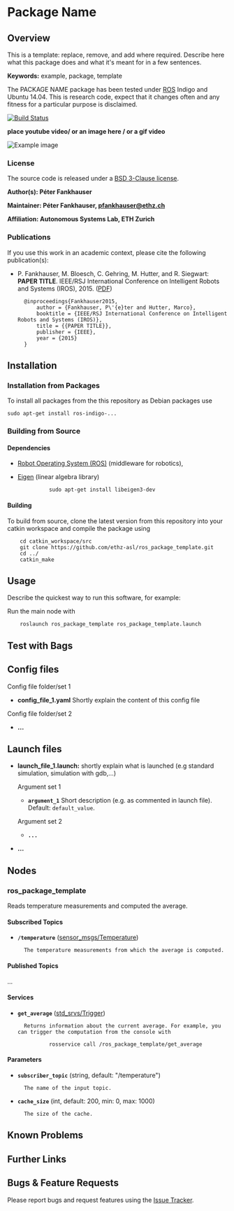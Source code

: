 # Package Name

## Overview

This is a template: replace, remove, and add where required. Describe here what this package does and what it's meant for in a few sentences.

**Keywords:** example, package, template

The PACKAGE NAME package has been tested under [ROS] Indigo and Ubuntu 14.04. This is research code, expect that it changes often and any fitness for a particular purpose is disclaimed.

[![Build Status](http://rsl-ci.ethz.ch/buildStatus/icon?job=ros_best_practices)](http://rsl-ci.ethz.ch/job/ros_best_practices/)

**place youtube video/ or an image here / or a gif video**

![Example image](doc/example.jpg)

### License

The source code is released under a [BSD 3-Clause license](ros_package_template/LICENSE).

**Author(s): Péter Fankhauser**

**Maintainer: Péter Fankhauser, pfankhauser@ethz.ch**

**Affiliation: Autonomous Systems Lab, ETH Zurich**

### Publications

If you use this work in an academic context, please cite the following publication(s):

* P. Fankhauser, M. Bloesch, C. Gehring, M. Hutter, and R. Siegwart: **PAPER TITLE**. IEEE/RSJ International Conference on Intelligent Robots and Systems (IROS), 2015. ([PDF](http://dx.doi.org/10.3929/ethz-a-010173654))

        @inproceedings{Fankhauser2015,
            author = {Fankhauser, P\'{e}ter and Hutter, Marco},
            booktitle = {IEEE/RSJ International Conference on Intelligent Robots and Systems (IROS)},
            title = {{PAPER TITLE}},
            publisher = {IEEE},
            year = {2015}
        }


## Installation

### Installation from Packages

To install all packages from the this repository as Debian packages use

    sudo apt-get install ros-indigo-...

### Building from Source

#### Dependencies

- [Robot Operating System (ROS)](http://wiki.ros.org) (middleware for robotics),
- [Eigen] (linear algebra library)

                sudo apt-get install libeigen3-dev


#### Building

To build from source, clone the latest version from this repository into your catkin workspace and compile the package using

        cd catkin_workspace/src
        git clone https://github.com/ethz-asl/ros_package_template.git
        cd ../
        catkin_make

## Usage

Describe the quickest way to run this software, for example:

Run the main node with

        roslaunch ros_package_template ros_package_template.launch

## Test with Bags

## Config files

Config file folder/set 1

* **config_file_1.yaml** Shortly explain the content of this config file

Config file folder/set 2

* **...**

## Launch files

* **launch_file_1.launch:** shortly explain what is launched (e.g standard simulation, simulation with gdb,...)

     Argument set 1

     - **`argument_1`** Short description (e.g. as commented in launch file). Default: `default_value`.

    Argument set 2

    - **`...`**

* **...**

## Nodes

### ros_package_template

Reads temperature measurements and computed the average.


#### Subscribed Topics

* **`/temperature`** ([sensor_msgs/Temperature])

        The temperature measurements from which the average is computed.


#### Published Topics

...


#### Services

* **`get_average`** ([std_srvs/Trigger])

        Returns information about the current average. For example, you can trigger the computation from the console with

                rosservice call /ros_package_template/get_average


#### Parameters

* **`subscriber_topic`** (string, default: "/temperature")

        The name of the input topic.

* **`cache_size`** (int, default: 200, min: 0, max: 1000)

        The size of the cache.


## Known Problems

## Further Links

## Bugs & Feature Requests

Please report bugs and request features using the [Issue Tracker](https://github.com/ethz-asl/ros_best_practices/issues).


[ROS]: http://www.ros.org
[rviz]: http://wiki.ros.org/rviz
[Eigen]: http://eigen.tuxfamily.org
[std_srvs/Trigger]: http://docs.ros.org/api/std_srvs/html/srv/Trigger.html
[sensor_msgs/Temperature]: http://docs.ros.org/api/sensor_msgs/html/msg/Temperature.html
